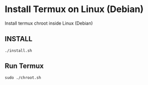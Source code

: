# Install Termux on Linux (Debian)

Install termux chroot inside Linux (Debian)

## INSTALL

```
./install.sh
```

## Run Termux

```
sudo ./chroot.sh
```
